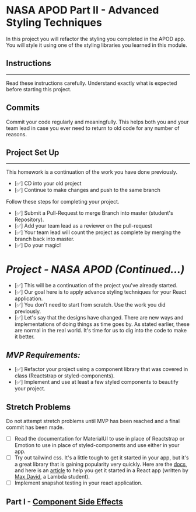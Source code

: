 
# NASA APOD Part II - Advanced Styling Techniques
In this project you will refactor the styling you completed in the APOD app. You will style it using one of the styling libraries you learned in this module.

## Instructions

---

Read these instructions carefully. Understand exactly what is expected before starting this project.

## Commits

Commit your code regularly and meaningfully. This helps both you and your team lead in case you ever need to return to old code for any number of reasons.


## Project Set Up

---

This homework is a continuation of the work you have done previously.

- [✅] CD into your old project
- [✅] Continue to make changes and push to the same branch


Follow these steps for completing your project.

- [✅] Submit a Pull-Request to merge Branch into master (student's Repository).
- [✅] Add your team lead as a reviewer on the pull-request
- [✅] Your team lead will count the project as complete by merging the branch back into master.
- [✅] Do your magic!

# _Project - NASA APOD (Continued...)_

- [✅] This will be a continuation of the project you've already started.
- [✅] Our goal here is to apply advance styling techniques for your React application.
- [✅] You don't need to start from scratch. Use the work you did previously.
- [✅] Let's say that the designs have changed. There are new ways and implementations of doing things as time goes by. As stated earlier, these are normal in the real world. It's time for us to dig into the code to make it better.


## _MVP Requirements:_

- [✅] Refactor your project using a component library that was covered in class (Reactstrap or styled-components).
- [✅] Implement and use at least a few styled components to beautify your project.


## Stretch Problems

Do not attempt stretch problems until MVP has been reached and a final commit has been made.

- [ ] Read the documentation for MaterialUI to use in place of Reactstrap or Emotion to use in place of styled-components and use either in your app.
- [ ] Try out tailwind css. It's a little tough to get it started in your app, but it's a great library that is gaining popularity very quickly. Here are the [docs](https://tailwindcss.com/), and here is an [article](https://medium.com/@pipecork/using-tailwind-in-react-quickstart-4b06c10317b5) to help you get it started in a React app (written by [Max David](https://medium.com/@pipecork), a Lambda student).
- [ ] Implement snapshot testing in your react application.
 
## Part I - [Component Side Effects](README.md)
